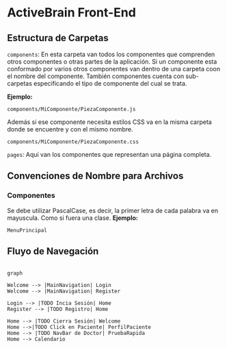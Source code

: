# ActiveBrain Front-End

## Estructura de Carpetas

`components`: En esta carpeta van todos los componentes que comprenden
otros componentes o otras partes de la aplicación. Si un componente esta
conformado por varios otros componentes van dentro de una carpeta coon
el nombre del componente. También componentes cuenta con sub-carpetas
especificando el tipo de componente del cual se trata.

**Ejemplo:**

    components/MiComponente/PiezaComponente.js

Además si ese componente necesita estilos CSS va en la misma carpeta
donde se encuentre y con el mismo nombre.

    components/MiComponente/PiezaComponente.css

`pages`: Aquí van los componentes que representan una página completa.

## Convenciones de Nombre para Archivos

### Componentes

Se debe utilizar PascalCase, es decir, la primer letra de cada palabra
va en mayuscula. Como si fuera una clase. **Ejemplo:**

    MenuPrincipal

## Fluyo de Navegación

``` mermaid

graph

Welcome --> |MainNavigation| Login
Welcome --> |MainNavigation| Register

Login --> |TODO Incia Sesión| Home
Register --> |TODO Registro| Home

Home --> |TODO Cierra Sesión| Welcome
Home -->|TODO Click en Paciente| PerfilPaciente
Home --> |TODO NavBar de Doctor| PruebaRapida
Home --> Calendario
```
